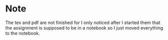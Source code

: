 # Note 

The tex and pdf are not finished for I only noticed after I started them that the assignment is supposed to be in a notebook so I just moved everything to the notebook.
